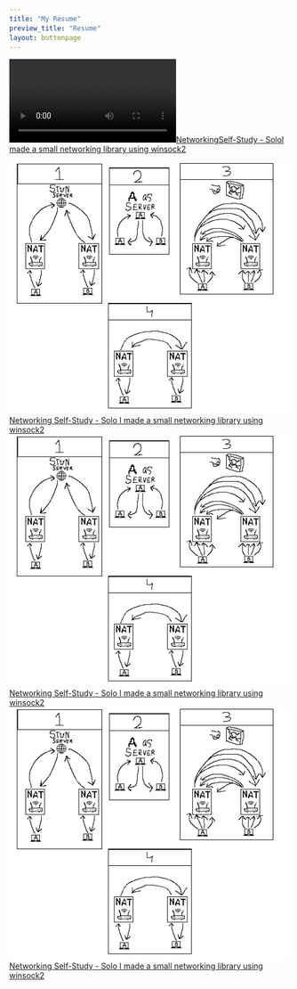 ```yaml
---
title: "My Resume"
preview_title: "Resume"
layout: buttonpage
---
```


<a href="Projects/Networking.html" class="page-info-button" data-type="Self-Study - Solo"><video><source src="/assets/media/NetworkingDiaDenstra.mp4" type="video/mp4"></video><span class="title">Networking</span><span class="type">Self-Study - Solo</span><span class="description">I made a small networking library using winsock2</span></a>

<a href="Blogs/Blog.html" class="page-info-button" data-type="School - Solo">
<img src="/assets/media/Connecting.png" alt="Image1">
<span class="title">Networking</span>
<span class="type">Self-Study - Solo</span>
<span class="description">I made a small networking library using winsock2</span>
</a>

<a href="Blogs/Blog.html" class="page-info-button" data-type="School - Team">
<img src="/assets/media/Connecting.png" alt="Image1">
<span class="title">Networking</span>
<span class="type">Self-Study - Solo</span>
<span class="description">I made a small networking library using winsock2</span>
</a>

<a href="Blogs/Blog.html" class="page-info-button" data-type="Self-Study - Team">
<img src="/assets/media/Connecting.png" alt="Image1">
<span class="title">Networking</span>
<span class="type">Self-Study - Solo</span>
<span class="description">I made a small networking library using winsock2</span>
</a>